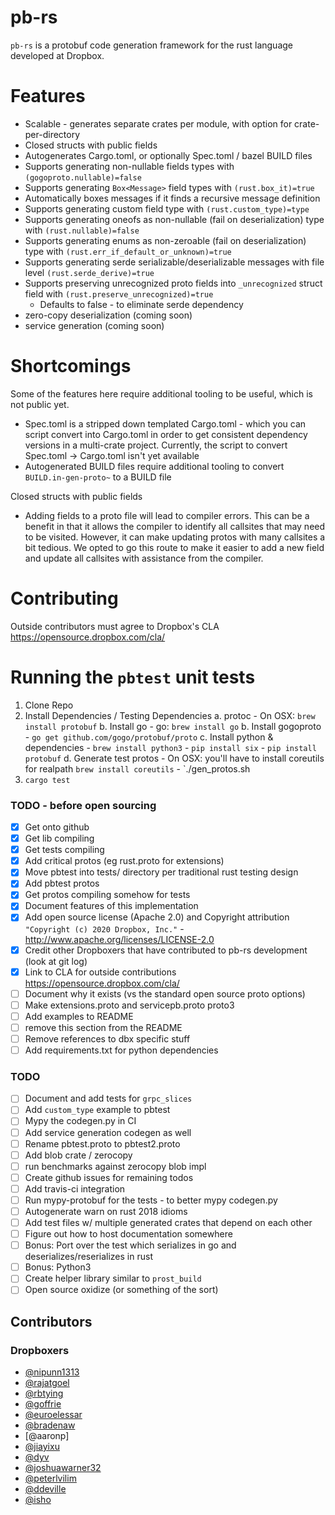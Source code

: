 # pb-rs

`pb-rs` is a protobuf code generation framework for the rust language developed at Dropbox.

# Features
- Scalable - generates separate crates per module, with option for crate-per-directory
- Closed structs with public fields
- Autogenerates Cargo.toml, or optionally Spec.toml / bazel BUILD files
- Supports generating non-nullable fields types with `(gogoproto.nullable)=false`
- Supports generating `Box<Message>` field types with `(rust.box_it)=true`
- Automatically boxes messages if it finds a recursive message definition
- Supports generating custom field type with `(rust.custom_type)=type`
- Supports generating oneofs as non-nullable (fail on deserialization) type with `(rust.nullable)=false`
- Supports generating enums as non-zeroable (fail on deserialization) type with `(rust.err_if_default_or_unknown)=true`
- Supports generating serde serializable/deserializable messages with file level `(rust.serde_derive)=true`
- Supports preserving unrecognized proto fields into `_unrecognized` struct field with `(rust.preserve_unrecognized)=true`
  - Defaults to false - to eliminate serde dependency
- zero-copy deserialization (coming soon)
- service generation (coming soon)

# Shortcomings
Some of the features here require additional tooling to be useful, which is not public yet.
- Spec.toml is a stripped down templated Cargo.toml - which you can script convert into
    Cargo.toml in order to get consistent dependency versions in a multi-crate project.
    Currently, the script to convert Spec.toml -> Cargo.toml isn't yet available
- Autogenerated BUILD files require additional tooling to convert `BUILD.in-gen-proto~` to a BUILD file

Closed structs with public fields
- Adding fields to a proto file will lead to compiler errors. This can be a benefit in that it allows the
compiler to identify all callsites that may need to be visited. However, it can make updating protos with
many callsites a bit tedious. We opted to go this route to make it easier to add a new field and update
all callsites with assistance from the compiler.

# Contributing

Outside contributors must agree to Dropbox's CLA https://opensource.dropbox.com/cla/

# Running the `pbtest` unit tests

1. Clone Repo
2. Install Dependencies / Testing Dependencies
	a. protoc
		- On OSX: `brew install protobuf`
	b. Install go
		- go: `brew install go`
	b. Install gogoproto
		- `go get github.com/gogo/protobuf/proto`
	c. Install python & dependencies
		- `brew install python3`
		- `pip install six`
		- `pip install protobuf`
    d. Generate test protos
        - On OSX: you'll have to install coreutils for realpath `brew install coreutils`
        - `./gen_protos.sh
3. `cargo test`


### TODO - before open sourcing

- [x] Get onto github
- [x] Get lib compiling
- [x] Get tests compiling
- [x] Add critical protos (eg rust.proto for extensions)
- [x] Move pbtest into tests/ directory per traditional rust testing design
- [x] Add pbtest protos
- [x] Get protos compiling somehow for tests
- [x] Document features of this implementation
- [x] Add open source license (Apache 2.0) and Copyright attribution `"Copyright (c) 2020 Dropbox, Inc."` - http://www.apache.org/licenses/LICENSE-2.0
- [x] Credit other Dropboxers that have contributed to pb-rs development (look at git log)
- [x] Link to CLA for outside contributions https://opensource.dropbox.com/cla/
- [ ] Document why it exists (vs the standard open source proto options)
- [ ] Make extensions.proto and servicepb.proto proto3
- [ ] Add examples to README
- [ ] remove this section from the README
- [ ] Remove references to dbx specific stuff
- [ ] Add requirements.txt for python dependencies

### TODO

- [ ] Document and add tests for `grpc_slices`
- [ ] Add `custom_type` example to pbtest
- [ ] Mypy the codegen.py in CI
- [ ] Add service generation codegen as well
- [ ] Rename pbtest.proto to pbtest2.proto
- [ ] Add blob crate / zerocopy
- [ ] run benchmarks against zerocopy blob impl
- [ ] Create github issues for remaining todos
- [ ] Add travis-ci integration
- [ ] Run mypy-protobuf for the tests - to better mypy codegen.py
- [ ] Autogenerate warn on rust 2018 idioms
- [ ] Add test files w/ multiple generated crates that depend on each other
- [ ] Figure out how to host documentation somewhere
- [ ] Bonus: Port over the test which serializes in go and deserializes/reserializes in rust
- [ ] Bonus: Python3
- [ ] Create helper library similar to `prost_build`
- [ ] Open source oxidize (or something of the sort)

## Contributors

### Dropboxers
- [@nipunn1313](https://github.com/nipunn1313)
- [@rajatgoel](https://github.com/rajatgoel)
- [@rbtying](https://github.com/rbtying)
- [@goffrie](https://github.com/goffrie)
- [@euroelessar](https://github.com/euroelessar)
- [@bradenaw](https://github.com/bradenaw)
- [@aaronp]
- [@jiayixu](https://github.com/jiayixu)
- [@dyv](https://github.com/dyv)
- [@joshuawarner32](https://github.com/joshuawarner32)
- [@peterlvilim](https://github.com/peterlvilim)
- [@ddeville](https://github.com/ddeville)
- [@isho](https://github.com/isho)
